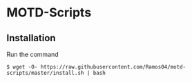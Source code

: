 # MOTD-Scripts

## Installation
Run the command
```
$ wget -O- https://raw.githubusercontent.com/Ramos04/motd-scripts/master/install.sh | bash
```
